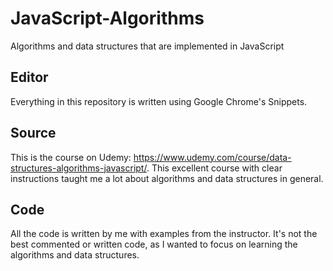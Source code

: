 # JavaScript-Algorithms
Algorithms and data structures that are implemented in JavaScript

## Editor
Everything in this repository is written using Google Chrome's Snippets.

## Source
This is the course on Udemy: https://www.udemy.com/course/data-structures-algorithms-javascript/. This excellent course with clear instructions taught me a lot about algorithms and data structures in general.

## Code
All the code is written by me with examples from the instructor. It's not the best commented or written code, as I wanted to focus on learning the algorithms and data structures.

